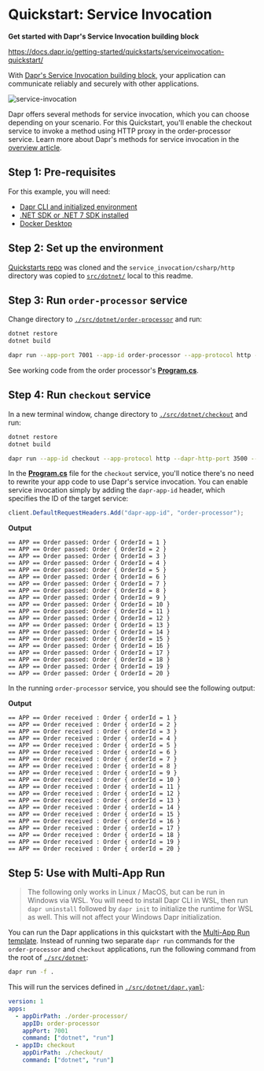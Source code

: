 # Quickstart: Service Invocation

**Get started with Dapr's Service Invocation building block**  

https://docs.dapr.io/getting-started/quickstarts/serviceinvocation-quickstart/

With [Dapr's Service Invocation building block](https://docs.dapr.io/developing-applications/building-blocks/service-invocation), your application can communicate reliably and securely with other applications.

![service-invocation](https://docs.dapr.io/images/serviceinvocation-quickstart/service-invocation-overview.png)

Dapr offers several methods for service invocation, which you can choose depending on your scenario. For this Quickstart, you'll enable the checkout service to invoke a method using HTTP proxy in the order-processor service. Learn more about Dapr's methods for service invocation in the [overview article](https://docs.dapr.io/developing-applications/building-blocks/service-invocation/service-invocation-overview/).

## Step 1: Pre-requisites

For this example, you will need:

* [Dapr CLI and initialized environment](https://docs.dapr.io/getting-started)
* [.NET SDK or .NET 7 SDK installed](https://dotnet.microsoft.com/download)
* [Docker Desktop](https://www.docker.com/products/docker-desktop)

## Step 2: Set up the environment

[Quickstarts repo](https://github.com/dapr/quickstarts/) was cloned and the `service_invocation/csharp/http` directory was copied to [`src/dotnet/`](./src/dotnet/) local to this readme.

## Step 3: Run `order-processor` service

Change directory to [`./src/dotnet/order-processor`](./src/dotnet/order-processor/) and run:

```bash
dotnet restore
dotnet build

dapr run --app-port 7001 --app-id order-processor --app-protocol http --dapr-http-port 3501 -- dotnet run
```

See working code from the order processor's [**Program.cs**](./src/dotnet/order-processor/Program.cs#L10).

## Step 4: Run `checkout` service

In a new terminal window, change directory to [`./src/dotnet/checkout`](./src/dotnet/checkout) and run:

```bash
dotnet restore
dotnet build

dapr run --app-id checkout --app-protocol http --dapr-http-port 3500 -- dotnet run
```

In the [**Program.cs**](./src/dotnet/checkout/Program.cs#L7) file for the `checkout` service, you'll notice there's no need to rewrite your app code to use Dapr's service invocation. You can enable service invocation simply by adding the `dapr-app-id` header, which specifies the ID of the target service:

```cs
client.DefaultRequestHeaders.Add("dapr-app-id", "order-processor");
```

**Output**

```
== APP == Order passed: Order { OrderId = 1 }
== APP == Order passed: Order { OrderId = 2 }
== APP == Order passed: Order { OrderId = 3 }
== APP == Order passed: Order { OrderId = 4 }
== APP == Order passed: Order { OrderId = 5 }
== APP == Order passed: Order { OrderId = 6 }
== APP == Order passed: Order { OrderId = 7 }
== APP == Order passed: Order { OrderId = 8 }
== APP == Order passed: Order { OrderId = 9 }
== APP == Order passed: Order { OrderId = 10 }
== APP == Order passed: Order { OrderId = 11 }
== APP == Order passed: Order { OrderId = 12 }
== APP == Order passed: Order { OrderId = 13 }
== APP == Order passed: Order { OrderId = 14 }
== APP == Order passed: Order { OrderId = 15 }
== APP == Order passed: Order { OrderId = 16 }
== APP == Order passed: Order { OrderId = 17 }
== APP == Order passed: Order { OrderId = 18 }
== APP == Order passed: Order { OrderId = 19 }
== APP == Order passed: Order { OrderId = 20 }
```

In the running `order-processor` service, you should see the following output:

**Output**

```
== APP == Order received : Order { orderId = 1 }
== APP == Order received : Order { orderId = 2 }
== APP == Order received : Order { orderId = 3 }
== APP == Order received : Order { orderId = 4 }
== APP == Order received : Order { orderId = 5 }
== APP == Order received : Order { orderId = 6 }
== APP == Order received : Order { orderId = 7 }
== APP == Order received : Order { orderId = 8 }
== APP == Order received : Order { orderId = 9 }
== APP == Order received : Order { orderId = 10 }
== APP == Order received : Order { orderId = 11 }
== APP == Order received : Order { orderId = 12 }
== APP == Order received : Order { orderId = 13 }
== APP == Order received : Order { orderId = 14 }
== APP == Order received : Order { orderId = 15 }
== APP == Order received : Order { orderId = 16 }
== APP == Order received : Order { orderId = 17 }
== APP == Order received : Order { orderId = 18 }
== APP == Order received : Order { orderId = 19 }
== APP == Order received : Order { orderId = 20 }
```

## Step 5: Use with Multi-App Run

> The following only works in Linux / MacOS, but can be run in Windows via WSL. You will need to install Dapr CLI in WSL, then run `dapr uninstall` followed by `dapr init` to initialize the runtime for WSL as well. This will not affect your Windows Dapr initialization.

You can run the Dapr applications in this quickstart with the [Multi-App Run template](). Instead of running two separate `dapr run` commands for the `order-processor` and `checkout` applications, run the following command from the root of [`./src/dotnet`](./src/dotnet/):

```bash
dapr run -f .
```

This will run the services defined in [`./src/dotnet/dapr.yaml`](./src/dotnet/dapr.yaml):

```yaml
version: 1
apps:
  - appDirPath: ./order-processor/
    appID: order-processor
    appPort: 7001
    command: ["dotnet", "run"]
  - appID: checkout
    appDirPath: ./checkout/
    command: ["dotnet", "run"]
```